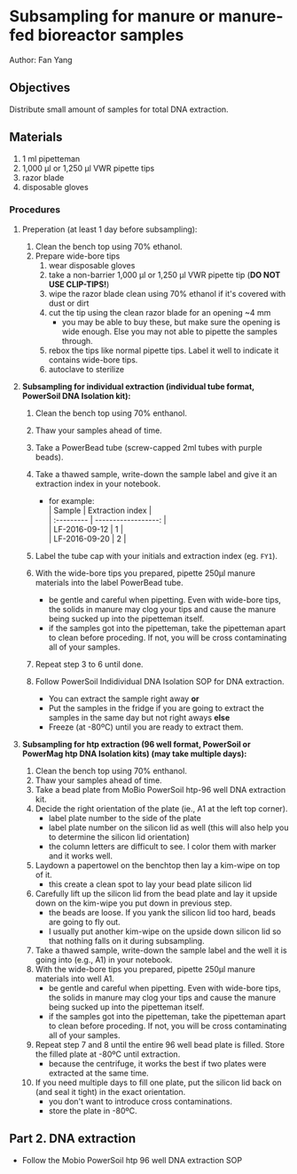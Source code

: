 # Subsampling for manure or manure-fed bioreactor samples
Author: Fan Yang    


## Objectives   
Distribute small amount of samples for total DNA extraction.     

## Materials   
1. 1 ml pipetteman   
2. 1,000 µl or 1,250 µl VWR pipette tips   
3. razor blade    
4. disposable gloves    

### Procedures    
1. Preperation (at least 1 day before subsampling):
    1. Clean the bench top using 70% ethanol.      
    1. Prepare wide-bore tips   
        1. wear disposable gloves    
        1. take a non-barrier 1,000 µl or 1,250 µl VWR pipette tip (**DO NOT USE CLIP-TIPS!**)     
        2. wipe the razor blade clean using 70% ethanol if it's covered with dust or dirt     
        3. cut the tip using the clean razor blade for an opening ~4 mm         
             + you may be able to buy these, but make sure the opening is wide enough. Else you may not able to pipette the samples through.    
        4. rebox the tips like normal pipette tips. Label it well to indicate it contains wide-bore tips.    
        5. autoclave to sterilize 
    
2. **Subsampling for individual extraction (individual tube format, PowerSoil DNA Isolation kit):**    
    1. Clean the bench top using 70% enthanol.    
    2. Thaw your samples ahead of time.        
    3. Take a PowerBead tube (screw-capped 2ml tubes with purple beads).   
    4. Take a thawed sample, write-down the sample label and give it an extraction index in your notebook.    
        + for example:   
            | Sample    | Extraction index   |         
            | :--------- | ------------------: |         
            | LF-2016-09-12 | 1 |         
            | LF-2016-09-20 | 2 |         
            
    5. Label the tube cap with your initials and extraction index (eg. `FY1`).   
    6. With the wide-bore tips you prepared, pipette 250µl manure materials into the label PowerBead tube.   
        + be gentle and careful when pipetting. Even with wide-bore tips, the solids in manure may clog your tips and cause the manure being sucked up into the pipetteman itself.    
        + if the samples got into the pipetteman, take the pipetteman apart to clean before proceding. If not, you will be cross contaminating all of your samples.    
    7. Repeat step 3 to 6 until done.   
    8. Follow PowerSoil Indidividual DNA Isolation SOP for DNA extraction.   
        + You can extract the sample right away **or**
        + Put the samples in the fridge if you are going to extract the samples in the same day but not right aways **else**
        + Freeze (at -80ºC) until you are ready to extract them.   
 
2. **Subsampling for htp extraction (96 well format, PowerSoil or PowerMag htp DNA Isolation kits) (may take multiple days):**    
    1. Clean the bench top using 70% enthanol.    
    2. Thaw your samples ahead of time.        
    3. Take a bead plate from MoBio PowerSoil htp-96 well DNA extraction kit.    
    4. Decide the right orientation of the plate (ie., A1 at the left top corner).    
        + label plate number to the side of the plate    
        + label plate number on the silicon lid as well (this will also help you to determine the silicon lid orientation)    
        + the column letters are difficult to see. I color them with marker and it works well.   
    5. Laydown a papertowel on the benchtop then lay a kim-wipe on top of it.    
        + this create a clean spot to lay your bead plate silicon lid    
    6. Carefully lift up the silicon lid from the bead plate and lay it upside down on the kim-wipe you put down in previous step.       
        + the beads are loose. If you yank the silicon lid too hard, beads are going to fly out.    
        + I usually put another kim-wipe on the upside down silicon lid so that nothing falls on it during subsampling.    
    7. Take a thawed sample, write-down the sample label and the well it is going into (e.g., A1) in your notebook.    
    8. With the wide-bore tips you prepared, pipette 250µl manure materials into well A1.   
        + be gentle and careful when pipetting. Even with wide-bore tips, the solids in manure may clog your tips and cause the manure being sucked up into the pipetteman itself.    
        + if the samples got into the pipetteman, take the pipetteman apart to clean before proceding. If not, you will be cross contaminating all of your samples.    
    9. Repeat step 7 and 8 until the entire 96 well bead plate is filled. Store the filled plate at -80ºC until extraction.    
        + because the centrifuge, it works the best if two plates were extracted at the same time.     
    10. If you need multiple days to fill one plate, put the silicon lid back on (and seal it tight) in the exact orientation.    
        + you don't want to introduce cross contaminations.    
        + store the plate in -80ºC.   


## Part 2. DNA extraction    
+ Follow the Mobio PowerSoil htp 96 well DNA extraction SOP
